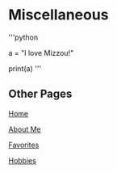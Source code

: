 # Miscellaneous

'''python

a = "I love Mizzou!"

print(a)
'''

## Other Pages
[Home](Home.md)

[About Me](AboutMe.md)

[Favorites](Favorite.md)

[Hobbies](Hobbies.md)
